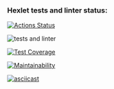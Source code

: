 ### Hexlet tests and linter status:
[![Actions Status](https://github.com/maryker/python-project-50/workflows/hexlet-check/badge.svg)](https://github.com/maryker/python-project-50/actions)

![tests and linter](https://github.com/maryker/python-project-50/actions/workflows/tests.yml/badge.svg)

[![Test Coverage](https://api.codeclimate.com/v1/badges/cb1325fe2b6e3134d6da/test_coverage)](https://codeclimate.com/github/maryker/python-project-50/test_coverage)

[![Maintainability](https://api.codeclimate.com/v1/badges/cb1325fe2b6e3134d6da/maintainability)](https://codeclimate.com/github/maryker/python-project-50/maintainability)


[![asciicast](https://asciinema.org/a/Iwow6zkS7oF7M9X8VAq63mRPq.svg)](https://asciinema.org/a/Iwow6zkS7oF7M9X8VAq63mRPq)